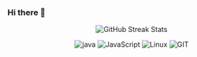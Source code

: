 ### Hi there 👋

<!-- PROFILE VIEW 
<p align="center">  
  <strong>
    <img src="https://komarev.com/ghpvc/?username=mattnix4&amp;color=0066ff"/>
  </strong> 
</p>
-->

<!-- STREAK STATS -->
<p align="center"> 
    <img src="https://github-readme-streak-stats.herokuapp.com?user=mattnix4&amp;theme=leafy&amp;date_format=j%20M%5B%20Y%5D&amp;ring=047884&amp;sideNums=06ACBD&amp;dates=06ACBD&amp;currStreakNum=08E8FF&amp;currStreakLabel=08E8FF&amp;background=ffffff00&amp;hide_border=true" alt="GitHub Streak Stats"/>
    <br>
</p>

  <!-- SKILLS -->
  
<p align="center">
  <img alt='java' src='https://img.shields.io/badge/Java-3776AB?style=for-the-badge&logo=java&logoColor=white'/>
  <img alt='JavaScript' src='https://img.shields.io/badge/JavaScript-F7DF1E?style=for-the-badge&logo=javascript&logoColor=teal'/>
  <img alt='Linux' src='https://img.shields.io/badge/Linux-3776AB?style=for-the-badge&logo=linux&logoColor=white'/>
  <img alt='GIT' src='https://img.shields.io/badge/git-%23F05033.svg?style=for-the-badge&logo=git&logoColor=white'/>
 </p>
  
  <!-- SOCIAL NETWORK -->


  

